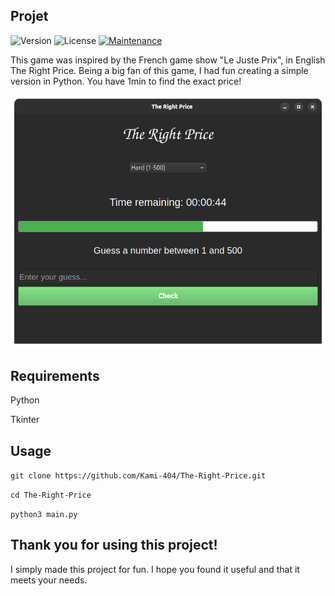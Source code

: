 ## Projet

![Version](https://img.shields.io/badge/version-1.0.0-blue)
![License](https://img.shields.io/badge/license-GPL%20v3-800080?style=flat-square)
[![Maintenance](https://img.shields.io/badge/Maintained%3F-yes-green.svg)](https://GitHub.com/Naereen/StrapDown.js/graphs/commit-activity)

This game was inspired by the French game show "Le Juste Prix", in English The Right Price. Being a big fan of this game, I had fun creating a simple version in Python. You have 1min to find the exact price! 

![game image](image/game.png)

## Requirements

Python

Tkinter


## Usage

``` git clone https://github.com/Kami-404/The-Right-Price.git ```

``` cd The-Right-Price ```

``` python3 main.py ```


## Thank you for using this project!

I simply made this project for fun. I hope you found it useful and that it meets your needs.